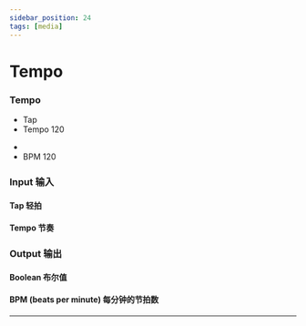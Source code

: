 ```yaml
---
sidebar_position: 24
tags: [media]
---
```


# Tempo



<div className="patch-container">
    <div className="patch processor">
        <h3>Tempo</h3>
        <ul className="inputs">
            <li>Tap <span className="checkbox-off"></span></li>
            <li>Tempo <span>120</span></li>
        </ul>
        <ul className="outputs">
            <li><span className="checkbox-off"></span></li>
            <li>BPM <span>120</span></li>
        </ul>
    </div>
</div>

<div className="port-descriptions">
<div className="inputs">

### Input 输入

#### Tap 轻拍

#### Tempo 节奏

</div>
<div className="outputs">

### Output 输出

#### Boolean 布尔值

#### BPM (beats per minute) 每分钟的节拍数

</div>
</div>


------
